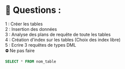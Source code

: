 # :dart: Questions :  
1 : Créer les tables  
2 : Insertion des données   
3 : Analyse des plans de requête de toute les tables  
4 : Création d'index sur les tables (Choix des index libre)  
5 : Ecrire 3 requêtes de types DML  
:no_entry: Ne pas faire  
```sql
SELECT * FROM nom_table
```
